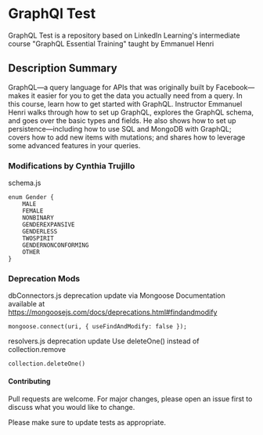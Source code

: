 # GraphQl Test

GraphQL Test is a repository based on LinkedIn Learning's intermediate course "GraphQL Essential Training" taught by Emmanuel Henri

## Description Summary

GraphQL—a query language for APIs that was originally built by Facebook—makes it easier for you to get the data you actually need from a query. In this course, learn how to get started with GraphQL. Instructor Emmanuel Henri walks through how to set up GraphQL, explores the GraphQL schema, and goes over the basic types and fields. He also shows how to set up persistence—including how to use SQL and MongoDB with GraphQL; covers how to add new items with mutations; and shares how to leverage some advanced features in your queries.

### Modifications by Cynthia Trujillo 

schema.js
```
enum Gender {
    MALE
    FEMALE
    NONBINARY
    GENDEREXPANSIVE
    GENDERLESS
    TWOSPIRIT
    GENDERNONCONFORMING
    OTHER
}
```

### Deprecation Mods 
dbConnectors.js deprecation update via Mongoose 
Documentation available at https://mongoosejs.com/docs/deprecations.html#findandmodify
```
mongoose.connect(uri, { useFindAndModify: false });
```

resolvers.js deprecation update 
Use deleteOne() instead of collection.remove
```
collection.deleteOne()
```


#### Contributing
Pull requests are welcome. For major changes, please open an issue first to discuss what you would like to change.

Please make sure to update tests as appropriate.
